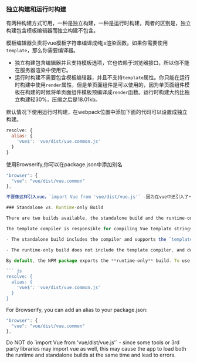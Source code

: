 ### 独立构建和运行时构建

有两种构建方式可用，一种是独立构建，一种是运行时构建，两者的区别是，独立构建包含模板编辑器而独立构建不包含。

模板编辑器负责将vue模板字符串编译成纯js渲染函数。如果你需要使用`template`，那么你需要编译器。

- 独立构建包含编辑器并且支持模板选项，它也依赖于浏览器接口，所以你不能在服务器渲染中使用它。
- 运行时构建不需要包含模板编辑器，并且不支持`template`属性。你只能在运行时构建中使用`render`属性，但是单页面组件是可以使用的，因为单页面组件模板在构建的时候将单页面组件模板预编译成`render`函数。运行时构建大约比独立构建轻30%，压缩之后是18.01kb。

默认情况下使用运行时构建，在webpack位置中添加下面的代码可以设置成独立构建。
``` js
resolve: {
  alias: {
    'vue$': 'vue/dist/vue.common.js'
  }
}
```

使用Browserify,你可以在package.json中添加别名
``` js
"browser": {
  "vue": "vue/dist/vue.common"
},

不要像这样引入vue，`import Vue from 'vue/dist/vue.js'` -因为在vue中还引入了一些第三方库和工具，这样会导致同时加载独立构建和运行时构建并且导致错误。

### Standalone vs. Runtime-only Build

There are two builds available, the standalone build and the runtime-only build. The difference being that the former includes the **template compiler** and the latter does not.

The template compiler is responsible for compiling Vue template strings into pure JavaScript render functions. If you want to use the `template` option, then you need the compiler.

- The standalone build includes the compiler and supports the `template` option. **It also relies on the presence of browser APIs so you cannot use it for server-side rendering.**

- The runtime-only build does not include the template compiler, and does not support the `template` option. You can only use the `render` option when using the runtime-only build, but it works with single-file components, because single-file components' templates are pre-compiled into `render` functions during the build step. The runtime-only build is roughly 30% lighter-weight than the standalone build, weighing only {{ro_gz_size}}kb min+gzip.

By default, the NPM package exports the **runtime-only** build. To use the standalone build, add the following alias to your Webpack config:

``` js
resolve: {
  alias: {
    'vue$': 'vue/dist/vue.common.js'
  }
}
```

For Browserify, you can add an alias to your package.json:

``` js
"browser": {
  "vue": "vue/dist/vue.common"
},
```

<p class="tip">Do NOT do `import Vue from 'vue/dist/vue.js'` - since some tools or 3rd party libraries may import vue as well, this may cause the app to load both the runtime and standalone builds at the same time and lead to errors.</p>

